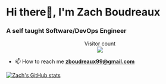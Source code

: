 # Hi there👋, I'm Zach Boudreaux
### A self taught Software/DevOps Engineer
<p align="center"> 
  Visitor count<br>
  <img src="https://profile-counter.glitch.me/zacharyrb99/count.svg" />
</p>

- 📫 How to reach me **zboudreaux99@gmail.com**

[![Zach's GitHub stats](https://github-readme-stats.vercel.app/api?username=zacharyrb99)](https://github.com/zacharyrb99/github-readme-stats)